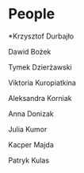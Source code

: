 # People

*Krzysztof Durbajło

Dawid Bożek

Tymek Dzierżawski

Viktoria Kuropiatkina

Aleksandra Korniak

Anna Donizak

Julia Kumor

Kacper Majda

Patryk Kulas
